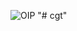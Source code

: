 ![OIP](https://github.com/pavansolo/cgt/assets/134368712/752651f7-1b02-4325-9ed5-915d5b261433)
"# cgt" 
